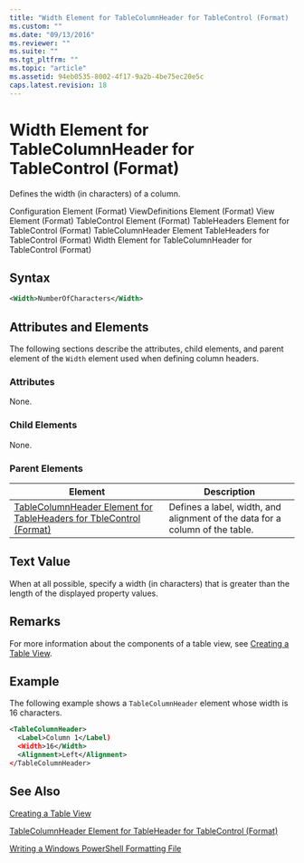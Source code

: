 ```yaml
---
title: "Width Element for TableColumnHeader for TableControl (Format) | Microsoft Docs"
ms.custom: ""
ms.date: "09/13/2016"
ms.reviewer: ""
ms.suite: ""
ms.tgt_pltfrm: ""
ms.topic: "article"
ms.assetid: 94eb0535-8002-4f17-9a2b-4be75ec20e5c
caps.latest.revision: 18
---
```

# Width Element for TableColumnHeader for TableControl (Format)

Defines the width (in characters) of a column.

Configuration Element (Format)
ViewDefinitions Element (Format)
View Element (Format)
TableControl Element (Format)
TableHeaders Element for TableControl (Format)
TableColumnHeader Element TableHeaders for TableControl (Format)
Width Element for TableColumnHeader for TableControl (Format)

## Syntax

```xml
<Width>NumberOfCharacters</Width>
```

## Attributes and Elements

The following sections describe the attributes, child elements, and parent element of the `Width` element used when defining column headers.

### Attributes

None.

### Child Elements

None.

### Parent Elements

|Element|Description|
|-------------|-----------------|
|[TableColumnHeader Element for TableHeaders for TbleControl (Format)](./tablecolumnheader-element-format.md)|Defines a label, width, and alignment of the data for a column of the table.|

## Text Value

When at all possible, specify a width (in characters) that is greater than the length of the displayed property values.

## Remarks

For more information about the components of a table view, see [Creating a Table View](./creating-a-table-view.md).

## Example

The following example shows a `TableColumnHeader` element whose width is 16 characters.

```xml
<TableColumnHeader>
  <Label>Column 1</Label)
  <Width>16</Width>
  <Alignment>Left</Alignment>
</TableColumnHeader>
```

## See Also

[Creating a Table View](./creating-a-table-view.md)

[TableColumnHeader Element for TableHeader for TableControl (Format)](./tablecolumnheader-element-format.md)

[Writing a Windows PowerShell Formatting File](./writing-a-windows-powershell-formatting-file.md)
